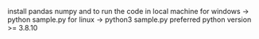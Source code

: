 install pandas numpy and to run the code in local machine 
for windows -> python sample.py
for linux   -> python3 sample.py 
preferred python version >= 3.8.10
